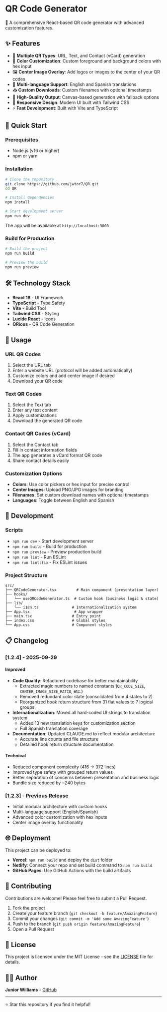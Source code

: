 # QR Code Generator

🎯 A comprehensive React-based QR code generator with advanced customization features.

## ✨ Features

- 🔗 **Multiple QR Types**: URL, Text, and Contact (vCard) generation
- 🎨 **Color Customization**: Custom foreground and background colors with hex input
- 🖼️ **Center Image Overlay**: Add logos or images to the center of your QR codes
- 📱 **Multi-language Support**: English and Spanish translations
- 📥 **Custom Downloads**: Custom filenames with optional timestamps
- 🎯 **High-Quality Output**: Canvas-based generation with fallback options
- 📱 **Responsive Design**: Modern UI built with Tailwind CSS
- ⚡ **Fast Development**: Built with Vite and TypeScript

## 🚀 Quick Start

### Prerequisites

- Node.js (v16 or higher)
- npm or yarn

### Installation

```bash
# Clone the repository
git clone https://github.com/jwtor7/QR.git
cd QR

# Install dependencies
npm install

# Start development server
npm run dev
```

The app will be available at `http://localhost:3000`

### Build for Production

```bash
# Build the project
npm run build

# Preview the build
npm run preview
```

## 🛠️ Technology Stack

- **React 18** - UI Framework
- **TypeScript** - Type Safety
- **Vite** - Build Tool
- **Tailwind CSS** - Styling
- **Lucide React** - Icons
- **QRious** - QR Code Generation

## 📖 Usage

### URL QR Codes
1. Select the URL tab
2. Enter a website URL (protocol will be added automatically)
3. Customize colors and add center image if desired
4. Download your QR code

### Text QR Codes
1. Select the Text tab
2. Enter any text content
3. Apply customizations
4. Download the generated QR code

### Contact QR Codes (vCard)
1. Select the Contact tab
2. Fill in contact information fields
3. The app generates a vCard format QR code
4. Share contact details easily

### Customization Options

- **Colors**: Use color pickers or hex input for precise control
- **Center Images**: Upload PNG/JPG images for branding
- **Filenames**: Set custom download names with optional timestamps
- **Languages**: Toggle between English and Spanish

## 🔧 Development

### Scripts

- `npm run dev` - Start development server
- `npm run build` - Build for production
- `npm run preview` - Preview production build
- `npm run lint` - Run ESLint
- `npm run lint:fix` - Fix ESLint issues

### Project Structure

```
src/
├── QRCodeGenerator.tsx         # Main component (presentation layer)
├── hooks/
│   └── useQRCodeGenerator.ts  # Custom hook (business logic & state)
├── lib/
│   └── i18n.ts               # Internationalization system
├── App.tsx                    # App wrapper
├── main.tsx                  # Entry point
├── index.css                 # Global styles
└── App.css                   # Component styles
```

## 📋 Changelog

### [1.2.4] - 2025-09-29

#### Improved
- **Code Quality**: Refactored codebase for better maintainability
  - Extracted magic numbers to named constants (`QR_CODE_SIZE`, `CENTER_IMAGE_SIZE_RATIO`, etc.)
  - Removed redundant color state (consolidated from 4 states to 2)
  - Reorganized hook return structure from 31 flat values to 7 logical groups
- **Internationalization**: Moved all hard-coded UI strings to translation system
  - Added 13 new translation keys for customization section
  - Full Spanish translation coverage
- **Documentation**: Updated CLAUDE.md to reflect modular architecture
  - Accurate line counts and file structure
  - Detailed hook return structure documentation

#### Technical
- Reduced component complexity (416 → 372 lines)
- Improved type safety with grouped return values
- Better separation of concerns between presentation and business logic
- Bundle size reduced by ~240 bytes

### [1.2.3] - Previous Release
- Initial modular architecture with custom hooks
- Multi-language support (English/Spanish)
- Advanced color customization with hex inputs
- Center image overlay functionality

## 🌐 Deployment

This project can be deployed to:

- **Vercel**: `npm run build` and deploy the `dist` folder
- **Netlify**: Connect your repo and set build command to `npm run build`
- **GitHub Pages**: Use GitHub Actions with the build artifacts

## 🤝 Contributing

Contributions are welcome! Please feel free to submit a Pull Request.

1. Fork the project
2. Create your feature branch (`git checkout -b feature/AmazingFeature`)
3. Commit your changes (`git commit -m 'Add some AmazingFeature'`)
4. Push to the branch (`git push origin feature/AmazingFeature`)
5. Open a Pull Request

## 📄 License

This project is licensed under the MIT License - see the [LICENSE](LICENSE) file for details.

## 👨‍💻 Author

**Junior Williams** - [GitHub](https://github.com/jwtor7)

---

⭐ Star this repository if you find it helpful!
